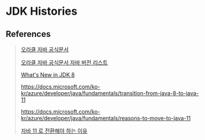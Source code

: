 # JDK Histories


## References

> [오라클 자바 공식문서](http://docs.oracle.com/javase/)
> 
> [오라클 자바 공식문서 자바 버전 리스트](https://docs.oracle.com/en/java/javase/index.html)
>
> [What's New in JDK 8](https://www.oracle.com/java/technologies/javase/8-whats-new.html)
>
> https://docs.microsoft.com/ko-kr/azure/developer/java/fundamentals/transition-from-java-8-to-java-11
>
> https://docs.microsoft.com/ko-kr/azure/developer/java/fundamentals/reasons-to-move-to-java-11
> 
> [자바 11 로 전환해야 하는 이유](https://okky.kr/article/784365)
